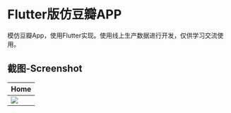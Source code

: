 # Flutter版仿豆瓣APP

模仿豆瓣App，使用Flutter实现。使用线上生产数据进行开发，仅供学习交流使用。

## 截图-Screenshot

| Home                           |
| ------------------------------ |
| <img src="./screenshots/home.gif"/>|